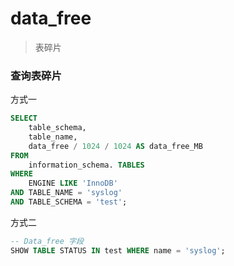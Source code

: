# data_free
> 表碎片
### 查询表碎片
方式一
``` sql
SELECT
	table_schema,
	table_name,
	data_free / 1024 / 1024 AS data_free_MB
FROM
	information_schema. TABLES
WHERE
	ENGINE LIKE 'InnoDB'
AND TABLE_NAME = 'syslog'
AND TABLE_SCHEMA = 'test';
```
方式二
``` sql
-- Data_free 字段
SHOW TABLE STATUS IN test WHERE name = 'syslog';
```